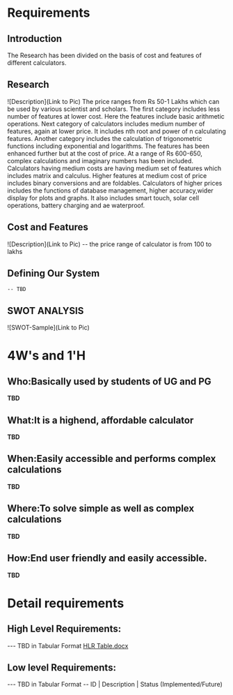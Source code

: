 # Requirements
## Introduction
The Research has been divided on the basis of cost and features of different calculators. 


## Research
![Description](Link to Pic)
The price ranges from Rs 50-1 Lakhs which can be used by various scientist and scholars. The first category includes less number of features at lower cost. Here the features include basic arithmetic operations. Next category of calculators includes medium number of features, again at lower price. It includes nth root and power of n calculating features. Another category includes the calculation of trigonometric functions including exponential and logarithms. The features has been enhanced further but at the cost of price. At a range of Rs 600-650, complex calculations and imaginary numbers has been included. Calculators having medium costs are having medium set of features which includes matrix and calculus. Higher features at medium cost of price includes binary conversions and are foldables. Calculators of higher prices includes the functions of database management, higher accuracy,wider display for plots and graphs. It also includes smart touch, solar cell operations, battery charging and ae waterproof.

## Cost and Features
![Description](Link to Pic)
-- the price range of calculator is from 100 to  lakhs
## Defining Our System
    -- TBD
## SWOT ANALYSIS
![SWOT-Sample](Link to Pic)

# 4W&#39;s and 1&#39;H

## Who:Basically used by students of UG and PG

**TBD**

## What:It is a highend, affordable calculator

**TBD**

## When:Easily accessible and performs complex calculations

**TBD**

## Where:To solve simple as well as complex calculations

**TBD**

## How:End user friendly and easily accessible.

**TBD**

# Detail requirements
## High Level Requirements:
--- TBD in Tabular Format 
[HLR Table.docx](https://github.com/99003781/N8-Calculator/files/5975384/HLR.Table.docx)



##  Low level Requirements:
--- TBD in Tabular Format 
-- ID | Description | Status (Implemented/Future)
